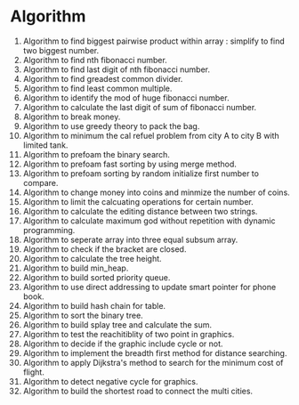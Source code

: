 # Algorithm

1. Algorithm to find biggest pairwise product within array :
simplify to find two biggest number.
2. Algorithm to find nth fibonacci number.
3. Algorithm to find last digit of nth fibonacci number.
4. Algorithm to find greadest common divider.
5. Algorithm to find least common multiple.
6. Algorithm to identify the mod of huge fibonacci number.
7. Algorithm to calculate the last digit of sum of fibonacci number.
8. Algorithm to break money.
9. Algorithm to use greedy theory to pack the bag.
10. Algorithm to minimum the cal refuel problem from city A to city B with limited tank.
11. Algorithm to prefoam the binary search.
12. Algorithm to prefoam fast sorting by using merge method.
13. Algorithm to prefoam sorting by random initialize first number to compare.
14. Algorithm to change money into coins and minmize the number of coins.
15. Algorithm to limit the calcuating operations for certain number.
16. Algorithm to calculate the editing distance between two strings.
17. Algorithm to calculate maximum god without repetition with dynamic programming.
18. Algorithm to seperate array into three equal subsum array.
19. Algorithm to check if the bracket are closed.
20. Algorithm to calculate the tree height.
21. Algorithm to build min_heap.
22. Algorithm to build sorted priority queue.
23. Algorithm to use direct addressing to update smart pointer for phone book.
24. Algorithm to build hash chain for table.
25. Algorithm to sort the binary tree.
26. Algorithm to build splay tree and calculate the sum.
27. Algorithm to test the reachitiblity of two point in graphics.
28. Algorithm to decide if the graphic include cycle or not.
29. Algorithm to implement the breadth first method for distance searching.
30. Algorithm to apply Dijkstra's method to search for the minimum cost of flight.
31. Algorithm to detect negative cycle for graphics.
32. Algorithm to build the shortest road to connect the multi cities.
